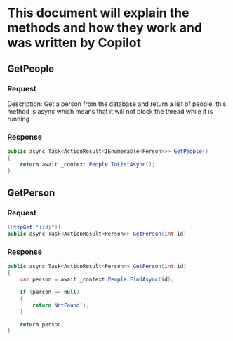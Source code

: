 # This document will explain the methods and how they work and was written by Copilot
## GetPeople
### Request

Description: Get a person from the database and return a list of people, this method is async which means that it will not block the thread while it is running

### Response
```csharp
public async Task<ActionResult<IEnumerable<Person>>> GetPeople()
{
    return await _context.People.ToListAsync();
}
```
## GetPerson
### Request
```csharp
[HttpGet("{id}")]
public async Task<ActionResult<Person>> GetPerson(int id)
```
### Response
```csharp
public async Task<ActionResult<Person>> GetPerson(int id)
{
    var person = await _context.People.FindAsync(id);

    if (person == null)
    {
        return NotFound();
    }

    return person;
}
```
